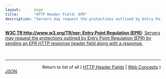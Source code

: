 ```yaml
---
layout:      page
title:       "HTTP Header Field: EPR"
description: "Servers may request the protections outlined by Entry Point Regulation (EPR) by sending an EPR HTTP response header field along with a response."
---
```


**[W3C TR http://www.w3.org/TR/epr: Entry Point Regulation (EPR)](/specs/W3C/TR/epr "Entry Point Regulation aims to mitigate the risk of reflected cross-site scripting (XSS), cross-site script inclusion (XSSI), and cross-site request forgery (CSRF) attacks by demarcating the areas of an application which are intended to be externally referencable. A specified policy is applied on external requests for all non-demarcated resources."):** [Servers may request the protections outlined by Entry Point Regulation (EPR) by sending an EPR HTTP response header field along with a response.](http://www.w3.org/TR/epr/#epr-header "Read documentation for HTTP Header Field &#34;EPR&#34;")

<br/>
<hr/>

<p style="float : left"><a href="EPR.json" title="JSON representing this particular Web Concept value">JSON</a></p>
<p style="text-align: right">Return to list of all ( <a href="../http-headers">HTTP Header Fields</a> | <a href="../">Web Concepts</a> )</p>

